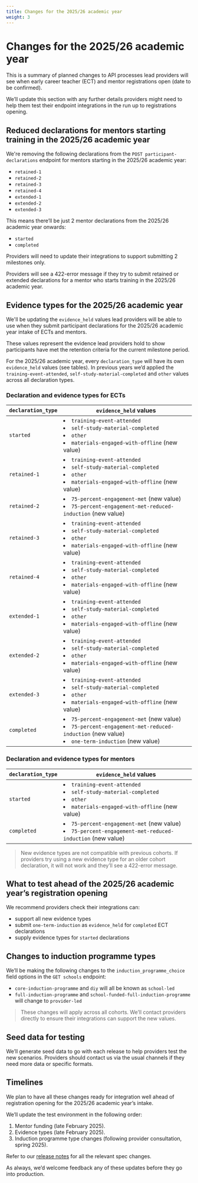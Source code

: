 ```yaml
---
title: Changes for the 2025/26 academic year
weight: 3
---
```


# Changes for the 2025/26 academic year  

This is a summary of planned changes to API processes lead providers will see when early career teacher (ECT) and mentor registrations open (date to be confirmed). 

We’ll update this section with any further details providers might need to help them test their endpoint integrations in the run up to registrations opening. 

## Reduced declarations for mentors starting training in the 2025/26 academic year 

We're removing the following declarations from the `POST participant-declarations` endpoint for mentors starting in the 2025/26 academic year:

* `retained-1`
* `retained-2`
* `retained-3`
* `retained-4`
* `extended-1`
* `extended-2`
* `extended-3`

This means there’ll be just 2 mentor declarations from the 2025/26 academic year onwards:  

* `started`
* `completed`

Providers will need to update their integrations to support submitting 2 milestones only. 

Providers will see a 422-error message if they try to submit retained or extended declarations for a mentor who starts training in the 2025/26 academic year. 

## Evidence types for the 2025/26 academic year

We'll be updating the `evidence_held` values lead providers will be able to use when they submit participant declarations for the 2025/26 academic year intake of ECTs and mentors.

These values represent the evidence lead providers hold to show participants have met the retention criteria for the current milestone period. 

For the 2025/26 academic year, every `declaration_type` will have its own `evidence_held` values (see tables). In previous years we’d applied the `training-event-attended`, `self-study-material-completed` and `other` values across all declaration types.

### Declaration and evidence types for ECTs 

| `declaration_type`   | `evidence_held` values |
| ------------- | ------------- |
| `started`   |  <li>`training-event-attended`</li> <li>`self-study-material-completed`</li> <li>`other`</li> <li>`materials-engaged-with-offline` (new value)</li> |
| `retained-1` |  <li>`training-event-attended`</li> <li>`self-study-material-completed`</li> <li>`other`</li> <li>`materials-engaged-with-offline` (new value)</li> |
| `retained-2` |  <li>`75-percent-engagement-met` (new value)</li> <li>`75-percent-engagement-met-reduced-induction` (new value)</li> |
| `retained-3` |  <li>`training-event-attended`</li> <li>`self-study-material-completed`</li> <li>`other`</li> <li>`materials-engaged-with-offline` (new value)</li> |
| `retained-4` |  <li>`training-event-attended`</li> <li>`self-study-material-completed`</li> <li>`other`</li> <li>`materials-engaged-with-offline` (new value)</li> |
| `extended-1` |  <li>`training-event-attended`</li> <li>`self-study-material-completed`</li> <li>`other`</li> <li>`materials-engaged-with-offline` (new value)</li> |
| `extended-2` |  <li>`training-event-attended`</li> <li>`self-study-material-completed`</li> <li>`other`</li> <li>`materials-engaged-with-offline` (new value)</li> |
| `extended-3` |  <li>`training-event-attended`</li> <li>`self-study-material-completed`</li> <li>`other`</li> <li>`materials-engaged-with-offline` (new value)</li> |
| `completed` |  <li>`75-percent-engagement-met` (new value)</li> <li>`75-percent-engagement-met-reduced-induction` (new value)</li> <li> `one-term-induction` (new value) </li>|

### Declaration and evidence types for mentors 

| `declaration_type`   | `evidence_held` values |
| ------------- | ------------- |
| `started`   |  <li>`training-event-attended`</li> <li>`self-study-material-completed`</li> <li>`other`</li> <li>`materials-engaged-with-offline` (new value)</li> |
| `completed` |  <li>`75-percent-engagement-met` (new value)</li> <li>`75-percent-engagement-met-reduced-induction` (new value)</li> |

> New evidence types are not compatible with previous cohorts. If providers try using a new evidence type for an older cohort declaration, it will not work and they’ll see a 422-error message.

## What to test ahead of the 2025/26 academic year’s registration opening 

We recommend providers check their integrations can: 

* support all new evidence types  
* submit `one-term-induction` as `evidence_held` for `completed` ECT declarations
* supply evidence types for `started` declarations

## Changes to induction programme types 

We’ll be making the following changes to the `induction_programme_choice` field options in the `GET schools` endpoint:

* `core-induction-programme` and `diy` will all be known as `school-led`
* `full-induction-programme` and `school-funded-full-induction-programme` will change to `provider-led`

> These changes will apply across all cohorts. We’ll contact providers directly to ensure their integrations can support the new values.

## Seed data for testing 

We’ll generate seed data to go with each release to help providers test the new scenarios. Providers should contact us via the usual channels if they need more data or specific formats.  

## Timelines 

We plan to have all these changes ready for integration well ahead of registration opening for the 2025/26 academic year’s intake.  

We’ll update the test environment in the following order: 

1. Mentor funding (late February 2025).
2. Evidence types (late February 2025).
3. Induction programme type changes (following provider consultation, spring 2025).

Refer to our [release notes](https://manage-training-for-early-career-teachers.education.gov.uk/api-reference/release-notes.html) for all the relevant spec changes.

As always, we’d welcome feedback any of these updates before they go into production.
